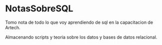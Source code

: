 # NotasSobreSQL
Tomo nota de todo lo que voy aprendiendo de sql en la capacitacion de Artech. 

Almacenando scripts y teoria sobre los datos y bases de datos relacional.
